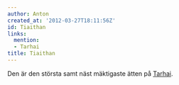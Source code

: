 ```yaml
---
author: Anton
created_at: '2012-03-27T18:11:56Z'
id: Tiaithan
links:
  mention:
  - Tarhai
title: Tiaithan
---
```


Den är den största samt näst mäktigaste ätten på [Tarhai].

  [Tarhai]: Tarhai
